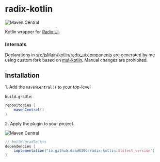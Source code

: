 # radix-kotlin

![Maven Central](https://img.shields.io/maven-central/v/io.github.dead8309/radix-kotlin?style=flat-square&color=5b5ef7)

Kotlin wrapper for [Radix Ui](https://www.radix-ui.com/).

### Internals

Declarations in [src/jsMain/kotlin/radix_ui.components](./src/jsMain/kotlin/radix_ui/components) are generated by me using custom fork based on [mui-kotlin](https://github.com/karakum-team/mui-kotlin). Manual changes are prohibited.</br>



## Installation

1\. Add the `mavenCentral()` to your top-level

`build.gradle`:

```groovy
repositories {
    mavenCentral()
}
```

2\. Apply the plugin to your project.

![Maven Central](https://img.shields.io/maven-central/v/io.github.dead8309/radix-kotlin?style=flat-square&color=5b5ef7)

```groovy
// build.gradle.kts
dependencies {
    implementation("io.github.dead8309:radix-kotlin:$latest_version")
}
```